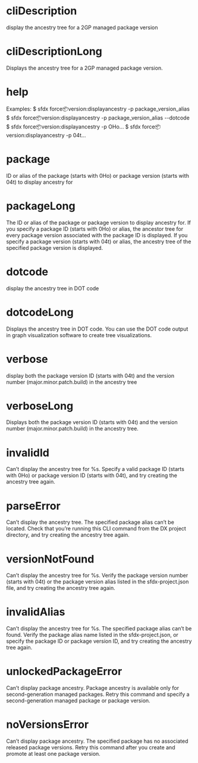 # cliDescription

display the ancestry tree for a 2GP managed package version

# cliDescriptionLong

Displays the ancestry tree for a 2GP managed package version.

# help

Examples:
$ sfdx force:package:version:displayancestry -p package_version_alias
$ sfdx force:package:version:displayancestry -p package_version_alias --dotcode
$ sfdx force:package:version:displayancestry -p OHo...
$ sfdx force:package:version:displayancestry -p 04t...

# package

ID or alias of the package (starts with 0Ho) or package version (starts with 04t) to display ancestry for

# packageLong

The ID or alias of the package or package version to display ancestry for. If you specify a package ID (starts with 0Ho) or alias, the ancestor tree for every package version associated with the package ID is displayed.
If you specify a package version (starts with 04t) or alias, the ancestry tree of the specified package version is displayed.

# dotcode

display the ancestry tree in DOT code

# dotcodeLong

Displays the ancestry tree in DOT code. You can use the DOT code output in graph visualization software to create tree visualizations.

# verbose

display both the package version ID (starts with 04t) and the version number (major.minor.patch.build) in the ancestry tree

# verboseLong

Displays both the package version ID (starts with 04t) and the version number (major.minor.patch.build) in the ancestry tree.

# invalidId

Can’t display the ancestry tree for %s. Specify a valid package ID (starts with 0Ho) or package version ID (starts with 04t), and try creating the ancestry tree again.

# parseError

Can’t display the ancestry tree. The specified package alias can’t be located. Check that you’re running this CLI command from the DX project directory, and try creating the ancestry tree again.

# versionNotFound

Can’t display the ancestry tree for %s. Verify the package version number (starts with 04t) or the package version alias listed in the sfdx-project.json file, and try creating the ancestry tree again.

# invalidAlias

Can’t display the ancestry tree for %s. The specified package alias can’t be found. Verify the package alias name listed in the sfdx-project.json, or specify the package ID or package version ID, and try creating the ancestry tree again.

# unlockedPackageError

Can’t display package ancestry. Package ancestry is available only for second-generation managed packages. Retry this command and specify a second-generation managed package or package version.

# noVersionsError

Can’t display package ancestry. The specified package has no associated released package versions. Retry this command after you create and promote at least one package version.
